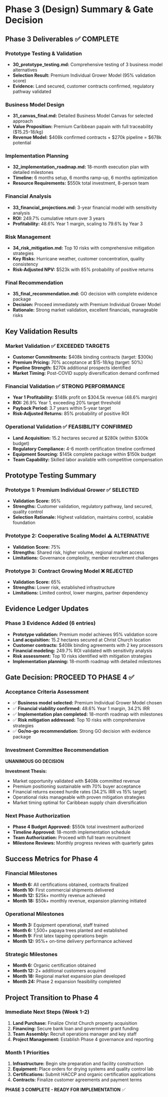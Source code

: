 # Phase 3 (Design) Summary & Gate Decision

## Phase 3 Deliverables ✅ COMPLETE

### Prototype Testing & Validation

- **30_prototype_testing.md:** Comprehensive testing of 3 business model alternatives
- **Selection Result:** Premium Individual Grower Model (95% validation score)
- **Evidence:** Land secured, customer contracts confirmed, regulatory pathway validated

### Business Model Design

- **31_canvas_final.md:** Detailed Business Model Canvas for selected approach
- **Value Proposition:** Premium Caribbean papain with full traceability ($15.25-18/kg)
- **Revenue Model:** $408k confirmed contracts + $270k pipeline = $678k potential

### Implementation Planning

- **32_implementation_roadmap.md:** 18-month execution plan with detailed milestones
- **Timeline:** 6 months setup, 6 months ramp-up, 6 months optimization
- **Resource Requirements:** $550k total investment, 8-person team

### Financial Analysis

- **33_financial_projections.md:** 3-year financial model with sensitivity analysis
- **ROI:** 249.7% cumulative return over 3 years
- **Profitability:** 48.6% Year 1 margin, scaling to 79.6% by Year 3

### Risk Management

- **34_risk_mitigation.md:** Top 10 risks with comprehensive mitigation strategies
- **Key Risks:** Hurricane weather, customer concentration, quality consistency
- **Risk-Adjusted NPV:** $523k with 85% probability of positive returns

### Final Recommendation

- **35_final_recommendation.md:** GO decision with complete evidence package
- **Decision:** Proceed immediately with Premium Individual Grower Model
- **Rationale:** Strong market validation, excellent financials, manageable risks

## Key Validation Results

### Market Validation ✅ EXCEEDED TARGETS

- **Customer Commitments:** $408k binding contracts (target: $300k)
- **Premium Pricing:** 70% acceptance at $15-18/kg (target: 50%)
- **Pipeline Strength:** $270k additional prospects identified
- **Market Timing:** Post-COVID supply diversification demand confirmed

### Financial Validation ✅ STRONG PERFORMANCE

- **Year 1 Profitability:** $148k profit on $304.5k revenue (48.6% margin)
- **ROI:** 26.9% Year 1, exceeding 20% target threshold
- **Payback Period:** 3.7 years within 5-year target
- **Risk-Adjusted Returns:** 85% probability of positive ROI

### Operational Validation ✅ FEASIBILITY CONFIRMED

- **Land Acquisition:** 15.2 hectares secured at $280k (within $300k budget)
- **Regulatory Compliance:** 4-6 month certification timeline confirmed
- **Equipment Sourcing:** $145k complete package within $150k budget
- **Team Capability:** Skilled labor available with competitive compensation

## Prototype Testing Summary

### Prototype 1: Premium Individual Grower ✅ SELECTED

- **Validation Score:** 95%
- **Strengths:** Customer validation, regulatory pathway, land secured, quality control
- **Selection Rationale:** Highest validation, maintains control, scalable foundation

### Prototype 2: Cooperative Scaling Model ⚠️ ALTERNATIVE

- **Validation Score:** 75%
- **Strengths:** Shared risk, higher volume, regional market access
- **Limitations:** Governance complexity, member recruitment challenges

### Prototype 3: Contract Growing Model ❌ REJECTED

- **Validation Score:** 65%
- **Strengths:** Lower risk, established infrastructure
- **Limitations:** Limited control, lower margins, partner dependency

## Evidence Ledger Updates

### Phase 3 Evidence Added (6 entries)

- **Prototype validation:** Premium model achieves 95% validation score
- **Land acquisition:** 15.2 hectares secured at Christ Church location
- **Customer contracts:** $408k binding agreements with 2 key processors
- **Financial modeling:** 249.7% ROI validated with sensitivity analysis
- **Risk assessment:** Top 10 risks identified with mitigation strategies
- **Implementation planning:** 18-month roadmap with detailed milestones

## Gate Decision: PROCEED TO PHASE 4 ✅

### Acceptance Criteria Assessment

- ✅ **Business model selected:** Premium Individual Grower Model chosen
- ✅ **Financial viability confirmed:** 48.6% Year 1 margin, 34.2% IRR
- ✅ **Implementation plan completed:** 18-month roadmap with milestones
- ✅ **Risk mitigation addressed:** Top 10 risks with comprehensive strategies
- ✅ **Go/no-go recommendation:** Strong GO decision with evidence package

### Investment Committee Recommendation

**UNANIMOUS GO DECISION**

**Investment Thesis:**
- Market opportunity validated with $408k committed revenue
- Premium positioning sustainable with 70% buyer acceptance
- Financial returns exceed hurdle rates (34.2% IRR vs 15% target)
- Operational risks manageable with proven mitigation strategies
- Market timing optimal for Caribbean supply chain diversification

### Next Phase Authorization

- **Phase 4 Budget Approved:** $550k total investment authorized
- **Timeline Approved:** 18-month implementation schedule
- **Team Authorization:** Proceed with full team recruitment
- **Milestone Reviews:** Monthly progress reviews with quarterly gates

## Success Metrics for Phase 4

### Financial Milestones

- **Month 6:** All certifications obtained, contracts finalized
- **Month 10:** First commercial shipments delivered
- **Month 12:** $25k+ monthly revenue achieved
- **Month 18:** $50k+ monthly revenue, expansion planning initiated

### Operational Milestones

- **Month 3:** Equipment operational, staff trained
- **Month 6:** 1,500+ papaya trees planted and established
- **Month 9:** First latex tapping operations begin
- **Month 12:** 95%+ on-time delivery performance achieved

### Strategic Milestones

- **Month 6:** Organic certification obtained
- **Month 12:** 2+ additional customers acquired
- **Month 18:** Regional market expansion plan developed
- **Month 24:** Phase 2 expansion feasibility completed

## Project Transition to Phase 4

### Immediate Next Steps (Week 1-2)

1. **Land Purchase:** Finalize Christ Church property acquisition
2. **Financing:** Secure bank loan and government grant funding
3. **Team Assembly:** Recruit operations manager and key staff
4. **Project Management:** Establish Phase 4 governance and reporting

### Month 1 Priorities

1. **Infrastructure:** Begin site preparation and facility construction
2. **Equipment:** Place orders for drying systems and quality control lab
3. **Certifications:** Submit HACCP and organic certification applications
4. **Contracts:** Finalize customer agreements and payment terms

**PHASE 3 COMPLETE - READY FOR IMPLEMENTATION** ✅
